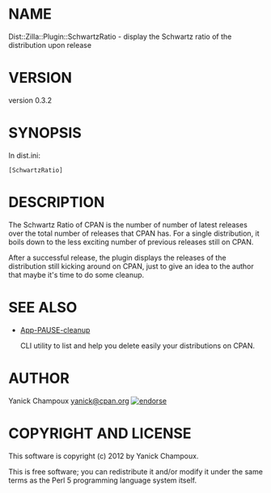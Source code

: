 # NAME

Dist::Zilla::Plugin::SchwartzRatio - display the Schwartz ratio of the distribution upon release

# VERSION

version 0.3.2

# SYNOPSIS

In dist.ini:

```
[SchwartzRatio]
```

# DESCRIPTION

The Schwartz Ratio of CPAN is the number of number of latest
releases over the total number of releases that CPAN has. For
a single distribution, it boils down to the less exciting
number of previous releases still on CPAN. 

After a successful release, the plugin displays
the releases of the distribution still kicking around on CPAN,
just to give an idea to the author that maybe it's time
to do some cleanup.

# SEE ALSO

- [App-PAUSE-cleanup](https://metacpan.org/release/App-PAUSE-cleanup) 

    CLI utility to list and help you delete easily your distributions on CPAN.

# AUTHOR

Yanick Champoux <yanick@cpan.org> [![endorse](http://api.coderwall.com/yanick/endorsecount.png)](http://coderwall.com/yanick)

# COPYRIGHT AND LICENSE

This software is copyright (c) 2012 by Yanick Champoux.

This is free software; you can redistribute it and/or modify it under
the same terms as the Perl 5 programming language system itself.
